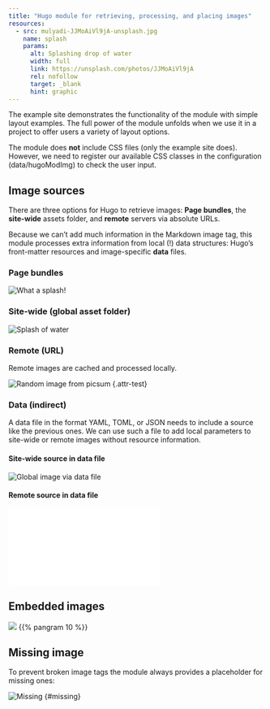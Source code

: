 ```yaml
---
title: "Hugo module for retrieving, processing, and placing images"
resources:
  - src: mulyadi-JJMoAiVl9jA-unsplash.jpg
    name: splash
    params:
      alt: Splashing drop of water
      width: full
      link: https://unsplash.com/photos/JJMoAiVl9jA
      rel: nofollow
      target: _blank
      hint: graphic
---
```


The example site demonstrates the functionality of the module with simple layout examples. The full power of the module unfolds when we use it in a project to offer users a variety of layout options.

The module does **not** include CSS files (only the example site does). However, we need to register our available CSS classes in the configuration (data/hugoModImg) to check the user input.

## Image sources

There are three options for Hugo to retrieve images: **Page bundles**, the **site-wide** assets folder, and **remote** servers via absolute URLs.

Because we can’t add much information in the Markdown image tag, this module processes extra information from local (!) data structures: Hugo’s front-matter resources and image-specific **data** files.

### Page bundles

![](splash "What a splash!")

### Site-wide (global asset folder)

![Splash of water](erda-estremera-eMX1aIAp9Nw-unsplash.jpg)

### Remote (URL)

Remote images are cached and processed locally.

![Random image from picsum](https://picsum.photos/1200/500)
{.attr-test}

### Data (indirect)

A data file in the format YAML, TOML, or JSON needs to include a source like the previous ones. We can use such a file to add local parameters to site-wide or remote images without resource information.

#### Site-wide source in data file

![Global image via data file](global.yaml?w=half)

#### Remote source in data file

![Remote image via data file](remote.json?w=full)

## Embedded images

![](splash?w=quarter&posh=left) {{% pangram 10 %}} 
## Missing image

To prevent broken image tags the module always provides a placeholder for missing ones:

![Missing](missing.jpg)
{#missing}
